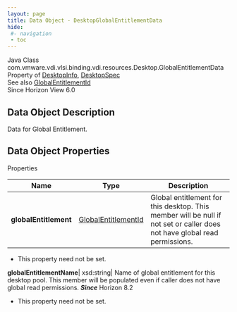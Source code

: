 ```yaml
---
layout: page
title: Data Object - DesktopGlobalEntitlementData
hide:
 #- navigation
 - toc
---
```






Java Class
    com.vmware.vdi.vlsi.binding.vdi.resources.Desktop.GlobalEntitlementData  
Property of
     [DesktopInfo](vdi.resources.Desktop.DesktopInfo.md#field_detail), [DesktopSpec](vdi.resources.Desktop.DesktopSpec.md#field_detail)  
See also
     [GlobalEntitlementId](vdi.entity.GlobalEntitlementId.md)  
Since 
    Horizon View 6.0

## Data Object Description 

Data for Global Entitlement. 

## Data Object Properties

Properties

Name |  Type |  Description   
---|---|---  
**globalEntitlement**| [GlobalEntitlementId](vdi.entity.GlobalEntitlementId.md)|  Global entitlement for this desktop. This member will be null if not set or caller does not have global read permissions.   


* This property need not be set.

  
**globalEntitlementName**|  xsd:string|  Name of global entitlement for this desktop pool. This member will be populated even if caller does not have global read permissions.  **_Since_** Horizon 8.2  


* This property need not be set.

  
  
  
   
  
  

